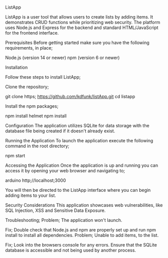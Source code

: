 ListApp

ListApp is a user tool that allows users to create lists by adding items. It demonstrates CRUD functions while prioritizing web security. The platform uses Node.js and Express for the backend and standard HTML/JavaScript for the frontend interface.

Prerequisites
Before getting started make sure you have the following requirements, in place;

 Node.js (version 14 or newer)
 npm (version 6 or newer)

Installation

Follow these steps to install ListApp;

Clone the repository;

git clone https; https://github.com/kdfunk/listApp.git
cd listapp

Install the npm packages;

npm install helmet
npm install

Configuration
The application utilizes SQLite for data storage with the database file being created if it doesn't already exist.

Running the Application
To launch the application execute the following command in the root directory;

npm start

Accessing the Application
Once the application is up and running you can access it by opening your web browser and navigating to;

arduino 
http;//localhost;3000 


You will then be directed to the ListApp interface where you can begin adding items to your list.

Security Considerations
This application showcases web vulnerabilities, like SQL Injection, XSS and Sensitive Data Exposure.

Troubleshooting;
Problem; The application won't launch.

Fix; Double check that Node.js and npm are properly set up and run npm install to install all dependencies.
Problem; Unable to add items, to the list.

Fix; Look into the browsers console for any errors. Ensure that the SQLite database is accessible and not being used by another process.
